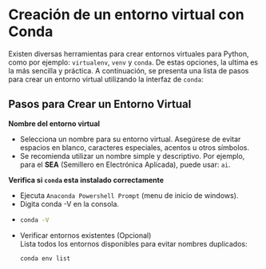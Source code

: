# Creación de un entorno virtual con Conda

Existen diversas herramientas para crear entornos virtuales para Python, como por ejemplo: `virtualenv`, `venv` y `conda`. De estas opciones, la ultima es la más sencilla y práctica. A continuación, se presenta una lista de pasos para crear un entorno virtual utilizando la interfaz de `conda`:

## Pasos para Crear un Entorno Virtual

**Nombre del entorno virtual**

- Selecciona un nombre para su entorno virtual. Asegúrese de evitar espacios en blanco, caracteres especiales, acentos u otros símbolos. 
- Se recomienda utilizar un nombre simple y descriptivo. Por ejemplo, para el **SEA** (Semillero en Electrónica Aplicada), puede usar:  `ai`.

**Verifica si `conda` esta instalado correctamente**
- Ejecuta `Anaconda Powershell Prompt` (menu de inicio de windows).
- Digita conda -V en la consola.
-  ```bash
   conda -V
   ```
- Verificar entornos existentes (Opcional)  
   Lista todos los entornos disponibles para evitar nombres duplicados:  
   ```bash
   conda env list
   ```
